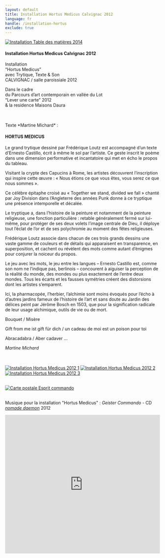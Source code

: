 ```yaml
---
layout: default
title: Installation Hortus Medicus Calvignac 2012
language: fr
handle: /installation-hortus
exclude: true
---
```


<a rel="lightbox" data-lightbox="example-1" href="/galeries/installation-hortus/image02.jpg" title="Installation Hortus Medicus 2012"><img src="/galeries/installation-hortus/image02.jpg" alt="Installation Table des matières 2014" class="img-left"></a>
#### Installation Hortus Medicus Calvignac 2012  
    
Installation  
“Hortus Medicus”  
avec Trytique, Texte & Son  
CALVIGNAC / salle paroissiale 2012  

Dans le cadre  
du Parcours d’art contemporain en vallée du Lot  
“Lever une carte” 2012  
& la residence Maisons Daura

<br style="clear:both" />
<br style="clear:both" />
Texte *Martine Michard* :  
  
#### HORTUS MEDICUS  
  
Le grand trytique dessiné par Frédérique Loutz est accompagné d’un texte d’Ernesto Castillo, écrit à même le sol par l’artiste. Ce geste inscrit le poème dans une dimension performative et incantatoire qui met en écho le propos du tableau.

Visitant la crypte des Capucins à Rome, les artistes découvrent l’inscription qui inspire cette œuvre : « Nous étions ce que vous êtes, vous serez ce que nous sommes ».

Ce célèbre épitaphe croisé au « Together we stand, divided we fall » chanté par Joy Division dans l’Angleterre des années Punk donne à ce tryptique une présence intemporelle et décalée.

Le tryptique a, dans l’histoire de la peinture et notamment de la peinture religieuse, une fonction particulière : retable généralement fermé sur lui-même, pour protéger de ses deux volets l’image centrale de Dieu, il déploye tout l’éclat de l’or et de ses polychromie au moment des fêtes religieuses.

Frédérique Loutz associe dans chacun de ces trois grands dessins une vaste gamme de couleurs et de détails qui apparaisent en transparence, en superposition, et cachent ou révèlent des mots comme autant d’énigmes pour conjurer la noiceur du propos.

Le jeu avec les mots, le jeu entre les langues – Ernesto Castillo est, comme son nom ne l’indique pas, berlinois – concourent à aiguiser la perception de la réalité du monde, des mondes ou plus exactement de l’entre deux mondes. Tous les écarts et les fausses symétries créent des distorsions dont les artistes s’emparent.

Ici, la pharmacopée, l’herbier, l’alchimie sont moins évoqués pour l’écho à d’autres jardins fameux de l’histoire de l’art et sans doute au Jardin des délices peint par Jérôme Bosch en 1503, que pour la signification radicale de leur usage alchimique, outils de vie ou de mort.

Bouquet / Misère

Gift from me ist gift für dich / un  cadeau de moi est un poison pour toi

Abracadabra / Aber cadaver …

*Martine Michard* 
  
<br style="clear:both" />
<br style="clear:both" />
<a rel="lightbox" data-lightbox="example-1" href="/galeries/installation-hortus/image06.jpg" title="Installation Hortus Medicus 2012 1"><img src="/galeries/installation-hortus/image06.jpg" alt="Installation Hortus Medicus 2012 1" class="img-left3"></a>
<a rel="lightbox" data-lightbox="example-1" href="/galeries/installation-hortus/image05.jpg" title="Installation Hortus Medicus 2012 2"><img src="/galeries/installation-hortus/image05.jpg" alt="Installation Hortus Medicus 2012 2" class="img-left3"></a>
<a rel="lightbox" data-lightbox="example-1" href="/galeries/installation-hortus/image03.jpg" title="Installation Hortus Medicus 2012 3"><img src="/galeries/installation-hortus/image03.jpg" alt="Installation Hortus Medicus 2012 3" class="img-left3"></a>
<br style="clear:both" />
<br style="clear:both" />

<a rel="lightbox" data-lightbox="example-1" href="/galeries/installation-hortus/esprit-commando.jpg" title="Carte postale Esprit commando"><img src="/galeries/installation-hortus/esprit-commando.jpg" alt="Carte postale Esprit commando" class="img-full"></a>
<br style="clear:both" />
<br style="clear:both" />

Musique pour la installation "Hortus Medicus" : *Geister Commando* - CD [*nomade daemon*](/fr/cd-nomade-daemon) 2012  
<iframe width="100%" height="450" scrolling="no" frameborder="no" src="https://w.soundcloud.com/player/?url=https%3A//api.soundcloud.com/tracks/316820012&amp;auto_play=false&amp;hide_related=false&amp;show_comments=true&amp;show_user=true&amp;show_reposts=false&amp;visual=true"></iframe>
